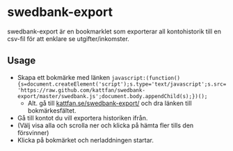 swedbank-export
====

swedbank-export är en bookmarklet som exporterar all kontohistorik till en csv-fil för att enklare se utgifter/inkomster.

Usage
---
* Skapa ett bokmärke med länken `javascript:(function(){s=document.createElement('script');s.type='text/javascript';s.src='https://raw.github.com/kattfan/swedbank-export/master/swedbank.js';document.body.appendChild(s);})();`
  * Alt. gå till [kattfan.se/swedbank-export/](http://kattfan.se/swedbank-export/) och dra länken till bokmärkesfältet.
* Gå till kontot du vill exportera historiken ifrån.
* (Välj visa alla och scrolla ner och klicka på hämta fler tills den försvinner)
* Klicka på bokmärket och nerladdningen startar.